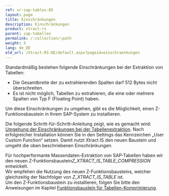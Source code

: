```yaml
---
ref: xr-sap-tables-05
layout: page
title: Einschränkungen
description: Einschränkungen
product: xtract-rs
parent: sap-tabellen
permalink: /:collection/:path
weight: 5
lang: de_DE
old_url: /Xtract-RS-DE/default.aspx?pageid=einschraenkungen
---
```


Standardmäßig bestehen folgende Einschränkungen bei der Extraktion von Tabellen:

- Die Gesamtbreite der zu extrahierenden Spalten darf 512 Bytes nicht überschreiten.
- Es ist nicht möglich, Tabellen zu extrahieren, die eine oder mehrere Spalten von Typ F (Floating Point) haben.

Um diese Einschränkungen zu umgehen, gibt es die Möglichkeit, einen Z-Funktionsbaustein in Ihrem SAP-System zu installieren. 

Die folgende Schritt-für-Schritt-Anleitung zeigt, wie es gemacht wird: [Umgehung der Einschränkungen bei der Tabellenextraktion](../sap-customizing/umgehung-der-einschraenkungen-bei-der-tabellenextraktion). 
Nach erfolgreicher Installation können Sie in den Settings das Kennzeichen „User Custom Function“ setzen. Damit nutzt Xtract IS den neuen Baustein und umgeht die oben beschriebenen Einschränkungen.


Für hochperformante Massendaten-Extraktion von SAP-Tabellen haben wir den neuen Z-Funktionsbaustein*Z_XTRACT_IS_TABLE_COMPRESSION* entwickelt. <br>
Wir empfehen die Nutzung des neuen Z-Funktionsbausteins, welcher gleichzeitig der Nachfolger von *Z_XTRACT_IS_TABLE* ist.<br>
Um den Z-Funktionsbaustein zu installieren, folgen Sie bitte den Anweisungen im Kapitel [Funktionsbaustein für Tabellen-Komprimierung](../sap-customizing/funktionsbaustein-fuer-table-komprimierung).